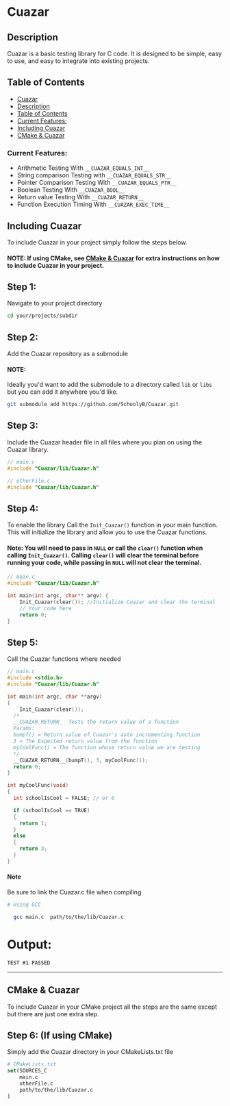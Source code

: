 # Cuazar
## Description
Cuazar is a basic testing library for C code. It is designed to be simple, easy to use, and easy to integrate into existing projects.

## Table of Contents
- [Cuazar](#cuazar)
- [Description](#description)
- [Table of Contents](#table-of-contents)
- [Current Features:](#current-features)
- [Including Cuazar](#including-cuazar)
- [CMake & Cuazar](#cmake-&-cuazar)
  

### Current Features:
 - Arithmetic Testing With `__CUAZAR_EQUALS_INT__`
 - String comparison Testing with `__CUAZAR_EQUALS_STR__`
 - Pointer Comparison Testing With `__CUAZAR_EQUALS_PTR__`
 - Boolean Testing With `__CUAZAR_BOOL__`
 - Return value Testing With `__CUAZAR_RETURN__`
 - Function Execution Timing With `__CUAZAR_EXEC_TIME__`
  
## Including Cuazar
To include Cuazar in your project simply follow the steps below.
#### NOTE: If using CMake, see [CMake & Cuazar](#cmake-&-cuazar) for extra instructions on how to include Cuazar in your project.
## Step 1:
Navigate to your project directory
```bash
cd your/projects/subdir
```

## Step 2:
Add the Cuazar repository as a submodule
#### NOTE:
 Ideally you'd want to add the submodule to a directory called `lib` or `libs` but you can add it anywhere you'd like.
```bash
git submodule add https://github.com/SchoolyB/Cuazar.git
```

## Step 3:
Include the Cuazar header file in all files where you plan on using the Cuazar library.


```c
// main.c
#include "Cuazar/lib/Cuazar.h"
```
```C
// otherFile.c
#include "Cuazar/lib/Cuazar.h"
``` 

## Step 4:
To enable the library
Call the `Init_Cuazar()` function in your main function. This will initialize the library and allow you to use the Cuazar functions.
#### Note: You will need to pass in `NULL` or call the `clear()` function when calling `Init_Cuazar()`. Calling `clear()` will clear the terminal before running your code, while passing in `NULL` will not clear the terminal.
```c
// main.c
#include "Cuazar/lib/Cuazar.h"

int main(int argc, char** argv) {
    Init_Cuazar(clear()); //Initialize Cuazar and clear the terminal
    // Your code here
    return 0;
}
```

## Step 5:
Call the Cuazar functions where needed
```C
// main.c
#include <stdio.h>
#include "Cuazar/lib/Cuazar.h"

int main(int argc, char **argv)
{
    Init_Cuazar(clear());
  /*
  __CUAZAR_RETURN__ Tests the return value of a function
  Params:
  bumpT() = Return value of Cuazar's auto incrementing function
  3 = The Expected return value from the function
  myCoolFunc() = The function whose return value we are testing
  */
  __CUAZAR_RETURN__(bumpT(), 3, myCoolFunc());
  return 0;
}

int myCoolFunc(void)
{
  int schoolIsCool = FALSE; // or 0

  if (schoolIsCool == TRUE)
  {
    return 1;
  }
  else
  {
    return 3;
  }
}
```

#### Note
Be sure to link the Cuazar.c file when compiling
```bash
# Using GCC

  gcc main.c  path/to/the/lib/Cuazar.c 
``` 

# Output:
`TEST #1 PASSED`
<hr>

## CMake & Cuazar
To include Cuazar in your CMake project all the steps are the same except but there are just one extra step.

## Step 6: (If using CMake)
Simply add the Cuazar directory in your CMakeLists.txt file
```cmake
# CMakeLists.txt
set(SOURCES_C
    main.c
    otherFile.c
    path/to/the/lib/Cuazar.c
)
```




